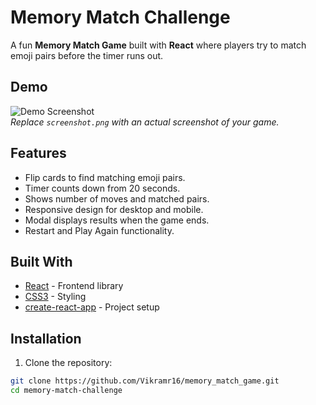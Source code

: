 # Memory Match Challenge

A fun **Memory Match Game** built with **React** where players try to match emoji pairs before the timer runs out. 

## Demo

![Demo Screenshot](<img width="1353" height="640" alt="image" src="https://github.com/user-attachments/assets/63f308d9-49a2-4830-b5a3-08bc4f2a1b36" />
)  
*Replace `screenshot.png` with an actual screenshot of your game.*

## Features

- Flip cards to find matching emoji pairs.
- Timer counts down from 20 seconds.
- Shows number of moves and matched pairs.
- Responsive design for desktop and mobile.
- Modal displays results when the game ends.
- Restart and Play Again functionality.

## Built With

- [React](https://reactjs.org/) - Frontend library
- [CSS3](https://developer.mozilla.org/en-US/docs/Web/CSS) - Styling
- [create-react-app](https://create-react-app.dev/) - Project setup

## Installation

1. Clone the repository:

```bash
git clone https://github.com/Vikramr16/memory_match_game.git
cd memory-match-challenge
